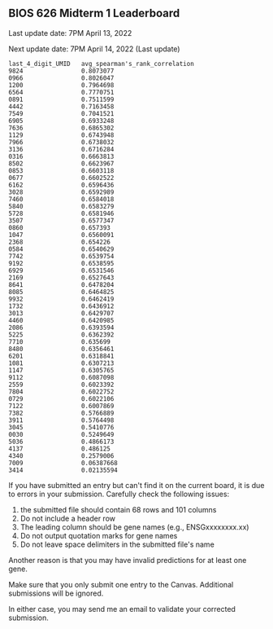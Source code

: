 ## BIOS 626 Midterm 1 Leaderboard

Last update date: 7PM April 13, 2022

Next update date: 7PM April 14, 2022 (Last update)


```
last_4_digit_UMID   avg_spearman's_rank_correlation
9824				0.8073077
0966				0.8026047
1200				0.7964698
6564				0.7770751
0891				0.7511599
4442				0.7163458
7549				0.7041521
6905				0.6933248
7636				0.6865302
1129				0.6743948
7966				0.6738032
3136				0.6716284
0316				0.6663813
8502				0.6623967
0853				0.6603118
0677				0.6602522
6162				0.6596436
3028				0.6592989
7460				0.6584018
5840				0.6583279
5728				0.6581946
3507				0.6577347
0860				0.657393
1047				0.6560091
2368				0.654226
0584				0.6540629
7742				0.6539754
9192				0.6538595
6929				0.6531546
2169				0.6527643
8641				0.6478204
8085				0.6464825
9932				0.6462419
1732				0.6436912
3013				0.6429707
4460				0.6420985
2086				0.6393594
5225				0.6362392
7710				0.635699
8480				0.6356461
6201				0.6318841
1081				0.6307213
1147				0.6305765
9112				0.6087098
2559				0.6023392
7804				0.6022752
0729				0.6022106
7122				0.6007869
7382				0.5766889
3911				0.5764498
3045				0.5410776
0030				0.5249649
5036				0.4866173
4137				0.486125
4340				0.2579006
7009				0.06387668
3414				0.02135594
```

If you have submitted an entry but can't find it on the current board, it is due to errors in your submission. Carefully check the following issues: 

1. the submitted file should contain 68 rows and 101 columns 
2. Do not include a header row 
3. The leading column should be gene names (e.g., ENSGxxxxxxxx.xx)
4. Do not output quotation marks for gene names
5. Do not leave space delimiters in the submitted file's name

Another reason is that you may have invalid predictions for at least one gene.

Make sure that you only submit one entry to the Canvas. Additional submissions will be ignored.

In either case, you may send me an email to validate your corrected submission. 
